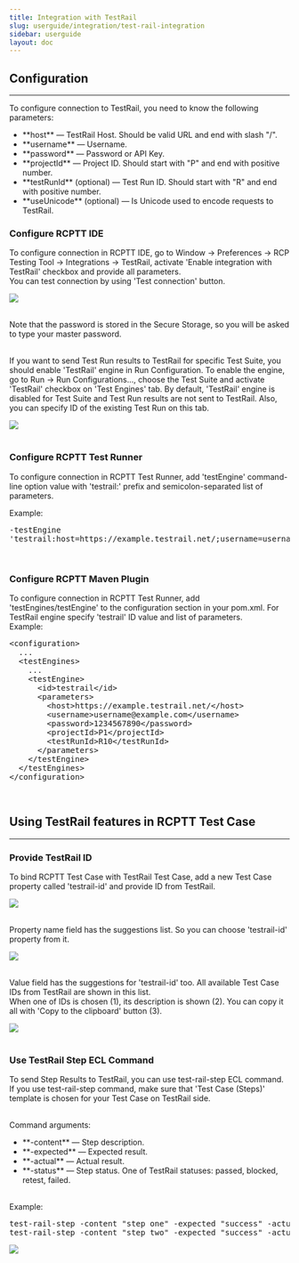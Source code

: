 ```yaml
---
title: Integration with TestRail
slug: userguide/integration/test-rail-integration
sidebar: userguide
layout: doc
---
```


<h2>Configuration</h2><hr>

To configure connection to TestRail, you need to know the following parameters:

<ul>
<li>**host** — TestRail Host. Should be valid URL and end with slash "/".</li>
<li>**username** — Username.</li>
<li>**password** — Password or API Key.</li>
<li>**projectId** — Project ID. Should start with "P" and end with positive number.</li>
<li>**testRunId** (optional) — Test Run ID. Should start with "R" and end with positive number.</li>
<li>**useUnicode** (optional) — Is Unicode used to encode requests to TestRail.</li>
</ul>

### Configure RCPTT IDE

To configure connection in RCPTT IDE, go to Window -> Preferences -> RCP Testing Tool -> Integrations -> TestRail, activate 'Enable integration with TestRail' checkbox and provide all parameters.<br>
You can test connection by using 'Test connection' button.

<img src="{{site.url}}/shared/img/test-rail-1.png"></img><br><br>

Note that the password is stored in the Secure Storage, so you will be asked to type your master password.<br><br>

If you want to send Test Run results to TestRail for specific Test Suite, you should enable 'TestRail' engine in Run Configuration.
To enable the engine, go to Run -> Run Configurations..., choose the Test Suite and activate 'TestRail' checkbox on 'Test Engines' tab.
By default, 'TestRail' engine is disabled for Test Suite and Test Run results are not sent to TestRail. Also, you can specify ID of the existing Test Run on this tab.

<img src="{{site.url}}/shared/img/test-rail-2.png"></img><br><br>

### Configure RCPTT Test Runner

To configure connection in RCPTT Test Runner, add 'testEngine' command-line option value with 'testrail:' prefix and semicolon-separated list of parameters.<br>

Example:

<pre>
-testEngine
'testrail:host=https://example.testrail.net/;username=username@example.com;password=1234567890;projectId=P1;testRunId=R10'
</pre><br>

### Configure RCPTT Maven Plugin

To configure connection in RCPTT Test Runner, add 'testEngines/testEngine' to the configuration section in your pom.xml.
For TestRail engine specify 'testrail' ID value and list of parameters.
<br>
Example:

<pre>
&lt;configuration&gt;
  ...
  &lt;testEngines&gt;
    ...
    &lt;testEngine&gt;
      &lt;id&gt;testrail&lt;/id&gt;
      &lt;parameters&gt;
        &lt;host&gt;https://example.testrail.net/&lt;/host&gt;
        &lt;username&gt;username@example.com&lt;/username&gt;
        &lt;password&gt;1234567890&lt;/password&gt;
        &lt;projectId&gt;P1&lt;/projectId&gt;
        &lt;testRunId&gt;R10&lt;/testRunId&gt;
      &lt;/parameters&gt;
    &lt;/testEngine&gt;
  &lt;/testEngines&gt;
&lt;/configuration&gt;
</pre>
<br>

<h2>Using TestRail features in RCPTT Test Case</h2><hr>

### Provide TestRail ID

To bind RCPTT Test Case with TestRail Test Case, add a new Test Case property called 'testrail-id' and provide ID from TestRail.

<img src="{{site.url}}/shared/img/test-rail-3.png"></img><br><br>

Property name field has the suggestions list. So you can choose 'testrail-id' property from it.

<img src="{{site.url}}/shared/img/test-rail-4.png"></img><br><br>

Value field has the suggestions for 'testrail-id' too. All available Test Case IDs from TestRail are shown in this list.<br>
When one of IDs is chosen (1), its description is shown (2). You can copy it all with 'Copy to the clipboard' button (3).

<img src="{{site.url}}/shared/img/test-rail-5.png"></img><br><br>

### Use TestRail Step ECL Command

To send Step Results to TestRail, you can use test-rail-step ECL command.<br>
If you use test-rail-step command, make sure that 'Test Case (Steps)' template is chosen for your Test Case on TestRail side.<br><br>

Command arguments:
<ul>
<li>**-content** — Step description.</li>
<li>**-expected** — Expected result.</li>
<li>**-actual** — Actual result.</li>
<li>**-status** — Step status. One of TestRail statuses: passed, blocked, retest, failed.</li>
</ul><br>
Example:

<pre>
test-rail-step -content "step one" -expected "success" -actual "success" -status passed
test-rail-step -content "step two" -expected "success" -actual "failure" -status failed
</pre>

<img src="{{site.url}}/shared/img/test-rail-6.png"></img><br><br>